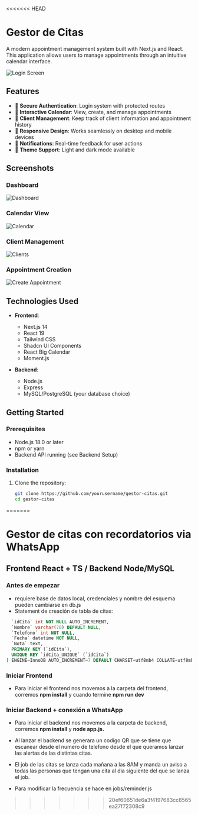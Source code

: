 <<<<<<< HEAD
# Gestor de Citas

A modern appointment management system built with Next.js and React. This application allows users to manage appointments through an intuitive calendar interface.

![Login Screen](https://placeholder.svg?height=300&width=700&text=Login+Screen+Screenshot)

## Features

- 🔐 **Secure Authentication**: Login system with protected routes
- 📅 **Interactive Calendar**: View, create, and manage appointments
- 👥 **Client Management**: Keep track of client information and appointment history
- 📱 **Responsive Design**: Works seamlessly on desktop and mobile devices
- 🔔 **Notifications**: Real-time feedback for user actions
- 🌙 **Theme Support**: Light and dark mode available

## Screenshots

### Dashboard
![Dashboard](https://placeholder.svg?height=300&width=700&text=Dashboard+Screenshot)

### Calendar View
![Calendar](https://placeholder.svg?height=300&width=700&text=Calendar+Screenshot)

### Client Management
![Clients](https://placeholder.svg?height=300&width=700&text=Clients+Screenshot)

### Appointment Creation
![Create Appointment](https://placeholder.svg?height=300&width=700&text=Create+Appointment+Screenshot)

## Technologies Used

- **Frontend**:
  - Next.js 14
  - React 19
  - Tailwind CSS
  - Shadcn UI Components
  - React Big Calendar
  - Moment.js

- **Backend**:
  - Node.js
  - Express
  - MySQL/PostgreSQL (your database choice)

## Getting Started

### Prerequisites

- Node.js 18.0 or later
- npm or yarn
- Backend API running (see Backend Setup)

### Installation

1. Clone the repository:
   ```bash
   git clone https://github.com/yourusername/gestor-citas.git
   cd gestor-citas
=======
<h1>Gestor de citas con recordatorios via WhatsApp</h1>
<h2>Frontend React + TS / Backend Node/MySQL</h2>

<h3><b>Antes de empezar</b></h3>

- requiere base de datos local, credenciales y nombre del esquema pueden cambiarse en db.js
- Statement de creación de tabla de citas:

``` sql
  `idCita` int NOT NULL AUTO_INCREMENT,
  `Nombre` varchar(70) DEFAULT NULL,
  `Telefono` int NOT NULL,
  `Fecha` datetime NOT NULL,
  `Nota` text,
  PRIMARY KEY (`idCita`),
  UNIQUE KEY `idCita_UNIQUE` (`idCita`)
) ENGINE=InnoDB AUTO_INCREMENT=7 DEFAULT CHARSET=utf8mb4 COLLATE=utf8mb4_0900_ai_ci;

``` 
<h3>Iniciar Frontend</h3>

- Para iniciar el frontend nos movemos a la carpeta del frontend, corremos <b>npm install</b> y cuando termine <b>npm run dev</b> 

<h3>Iniciar Backend + conexión a WhatsApp</h3>

- Para iniciar el backend nos movemos a la carpeta de backend, corremos <b>npm install</b> y <b>node app.js.</b>
- Al lanzar el backend se generara un codigo QR que se tiene que escanear desde el numero de telefono desde el que queramos lanzar las alertas de las distintas citas.

- El job de las citas se lanza cada mañana a las 8AM y manda un aviso a todas las personas que tengan una cita al dia siguiente del que se lanza el job.
- Para modificar la frecuencia se hace en jobs/reminder.js
>>>>>>> 20ef60651de6a3f4197683cc8565ea27f72308c9
